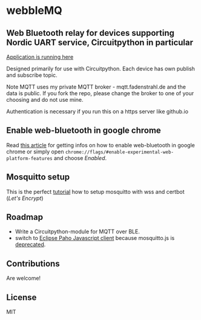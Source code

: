 # webbleMQ
## Web Bluetooth relay for devices supporting Nordic UART service, Circuitpython in particular

[Application is running here](https://tasm-devil.github.io/webbleMQ/)

Designed primarily for use with Circuitpython. Each device has own publish and subscribe topic. 

Note MQTT uses my private MQTT broker - mqtt.fadenstrahl.de and the data is public. If you fork the repo, please change the broker to one of your choosing and do not use mine.

Authentication is necessary if you run this on a https server like github.io

## Enable web-bluetooth in google chrome

Read [this article](https://github.com/WebBluetoothCG/web-bluetooth/blob/master/implementation-status.md) for getting infos on how to enable web-bluetooth in google chrome or simply open `chrome://flags/#enable-experimental-web-platform-features` and choose *Enabled*.

## Mosquitto setup
This is the perfect [tutorial](https://www.digitalocean.com/community/tutorials/how-to-install-and-secure-the-mosquitto-mqtt-messaging-broker-on-ubuntu-18-04-quickstart) how to setup mosquitto with wss and certbot (*Let's Encrypt*)

## Roadmap
- Write a Circuitpython-module for MQTT over BLE.
- switch to [Eclipse Paho Javascript client](https://www.eclipse.org/paho/clients/js/) because mosquitto.js is [deprecated](https://mosquitto.org/blog/2013/05/mosquitto-javascript-client-deprecated/).

## Contributions
Are welcome!

## License 
MIT

